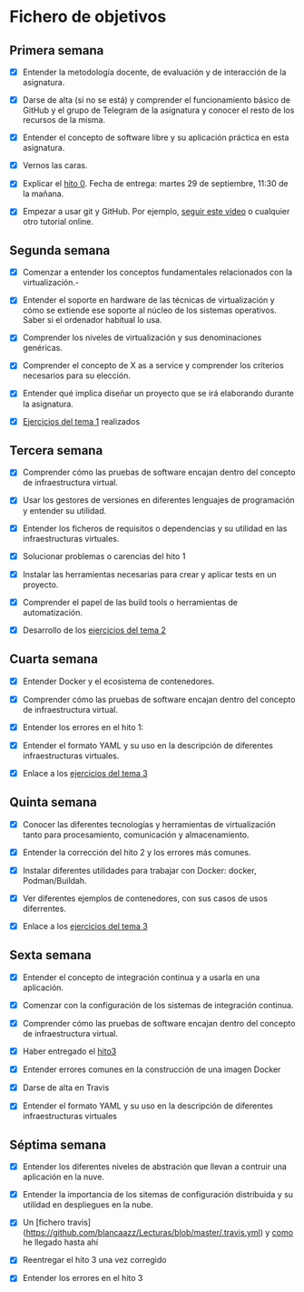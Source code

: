 # Fichero de objetivos

## Primera semana


- [x] Entender la metodología docente, de evaluación y de interacción de la asignatura.

- [x] Darse de alta (si no se está) y comprender el funcionamiento básico de GitHub y el grupo de Telegram de la asignatura y conocer el resto de los recursos de la misma.

- [x] Entender el concepto de software libre y su aplicación práctica en esta asignatura.

- [x] Vernos las caras.

- [x] Explicar el [hito 0](http://jj.github.io/IV/documentos/proyecto/0.Repositorio). Fecha de entrega: martes 29 de septiembre, 11:30 de la mañana.

- [x] Empezar a usar git y GitHub. Por ejemplo, [seguir este vídeo](https://www.youtube.com/watch?v=gmXyJI01qa8) o cualquier otro tutorial online.

## Segunda semana


- [x] Comenzar a entender los conceptos fundamentales relacionados con la virtualización.-

- [x] Entender el soporte en hardware de las técnicas de virtualización y cómo se extiende ese soporte al núcleo de los sistemas operativos. Saber si el ordenador habitual lo usa.

- [x] Comprender los niveles de virtualización y sus denominaciones genéricas.

- [x] Comprender el concepto de X as a service y comprender los criterios necesarios para su elección.

- [x] Entender qué implica diseñar un proyecto que se irá elaborando durante la asignatura.

- [x] [Ejercicios del tema 1](https://github.com/blancaazz/Ejercicios-IV) realizados

## Tercera semana

- [x] Comprender cómo las pruebas de software encajan dentro del concepto de infraestructura virtual.

- [x] Usar los gestores de versiones en diferentes lenguajes de programación y entender su utilidad.

- [x] Entender los ficheros de requisitos o dependencias y su utilidad en las infraestructuras virtuales.

- [x] Solucionar problemas o carencias del hito 1

- [x] Instalar las herramientas necesarias para crear y aplicar tests en un proyecto.

- [x] Comprender el papel de las build tools o herramientas de automatización.

- [x] Desarrollo de los [ejercicios del tema 2](https://github.com/blancaazz/Ejercicios-IV/tree/main/Tema2)


## Cuarta semana

- [x] Entender Docker y el ecosistema de contenedores.

- [x] Comprender cómo las pruebas de software encajan dentro del concepto de infraestructura virtual.

- [x] Entender los errores en el hito 1:

- [x] Entender el formato YAML y su uso en la descripción de diferentes infraestructuras virtuales.

- [x] Enlace a los [ejercicios del tema 3](https://github.com/blancaazz/Ejercicios-IV/tree/main/Tema3)


## Quinta semana

- [x] Conocer las diferentes tecnologías y herramientas de virtualización tanto para procesamiento, comunicación y almacenamiento.

- [x] Entender la corrección del hito 2 y los errores más comunes.

- [x] Instalar diferentes utilidades para trabajar con Docker: docker, Podman/Buildah.

- [x] Ver diferentes ejemplos de contenedores, con sus casos de usos diferrentes.

- [x] Enlace a los [ejercicios del tema 3](https://github.com/blancaazz/Ejercicios-IV/tree/main/Tema3)

## Sexta semana

- [x] Entender el concepto de integración continua y a usarla en una aplicación.

- [x] Comenzar con la configuración de los sistemas de integración continua.

- [x] Comprender cómo las pruebas de software encajan dentro del concepto de infraestructura virtual.

- [x] Haber entregado el [hito3](https://github.com/JJ/IV-20-21/blob/master/proyectos/hito-3.md)

- [x] Entender errores comunes en la construcción de una imagen Docker

- [x] Darse de alta en Travis

- [x] Entender el formato YAML y su uso en la descripción de diferentes infraestructuras virtuales

## Séptima semana

- [x] Entender los diferentes niveles de abstración que llevan a contruir una aplicación en la nuve.

- [x] Entender la importancia de los sitemas de configuración distribuida y su utilidad en despliegues en la nube.

- [x] Un [fichero travis] (https://github.com/blancaazz/Lecturas/blob/master/.travis.yml) y [como](https://github.com/blancaazz/Lecturas/blob/master/docs/integracion_continua.md) he llegado hasta ahí

- [x] Reentregar el hito 3 una vez corregido

- [x] Entender los errores en el hito 3

